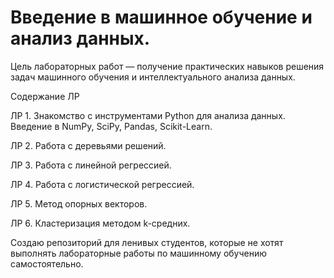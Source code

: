 # Введение в машинное обучение и анализ данных.

Цель лабораторных работ — получение практических навыков решения задач машинного обучения и интеллектуального анализа данных.

Содержание ЛР

ЛР 1. Знакомство с инструментами Python для анализа данных. Введение в NumPy, SciPy, 
Pandas, Scikit-Learn.

ЛР 2. Работа с деревьями решений.

ЛР 3. Работа с линейной регрессией.

ЛР 4. Работа с логистической регрессией.

ЛР 5. Метод опорных векторов.

ЛР 6. Кластеризация методом k-средних.

Создаю репозиторий для ленивых студентов, которые не хотят выполнять лабораторные работы по машинному обучению самостоятельно.
